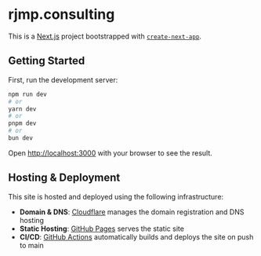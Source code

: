 # rjmp.consulting

This is a [Next.js](https://nextjs.org/) project bootstrapped with [`create-next-app`](https://github.com/vercel/next.js/tree/canary/packages/create-next-app).

## Getting Started

First, run the development server:

```bash
npm run dev
# or
yarn dev
# or
pnpm dev
# or
bun dev
```

Open [http://localhost:3000](http://localhost:3000) with your browser to see the result.

## Hosting & Deployment

This site is hosted and deployed using the following infrastructure:

- **Domain & DNS**: [Cloudflare](https://www.cloudflare.com/) manages the domain registration and DNS hosting
- **Static Hosting**: [GitHub Pages](https://pages.github.com/) serves the static site
- **CI/CD**: [GitHub Actions](https://github.com/features/actions) automatically builds and deploys the site on push to main
